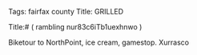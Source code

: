 Tags: fairfax county
Title: GRILLED
  
Title:# ( rambling nur83c6iTb1uexhnwo )  
  
Biketour to NorthPoint, ice cream, gamestop. Xurrasco  
